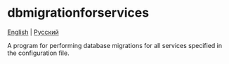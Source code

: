 # dbmigrationforservices

[English](README.md) | [Русский](README.ru.md)

A program for performing database migrations for all services specified in the configuration file.
